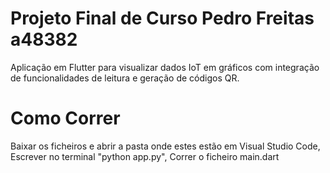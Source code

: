 # Projeto Final de Curso Pedro Freitas a48382

Aplicação em Flutter para visualizar dados IoT em gráficos com integração de funcionalidades de leitura e geração de códigos QR.

# Como Correr

Baixar os ficheiros e abrir a pasta onde estes estão em Visual Studio Code,
Escrever no terminal "python app.py", 
Correr o ficheiro main.dart
